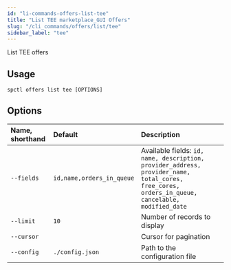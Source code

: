 ```yaml
---
id: "li-commands-offers-list-tee"
title: "List TEE marketplace_GUI Offers"
slug: "/cli_commands/offers/list/tee"
sidebar_label: "tee"
---
```


List TEE offers

## Usage

```
spctl offers list tee [OPTIONS]
```

## Options

|**Name, shorthand**|**Default**|**Description**|
| :- | :- | :- |
|`--fields`|`id,name,orders_in_queue`|Available fields: `id, name, description, provider_address, provider_name, total_cores, free_cores, orders_in_queue, cancelable, modified_date`|
|`--limit`|`10`|Number of records to display|
|`--cursor`||Cursor for pagination|
|`--config`|`./config.json`|Path to the configuration file|
